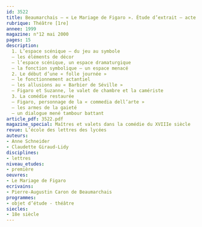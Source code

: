 ```yaml
---
id: 3522
title: Beaumarchais – « Le Mariage de Figaro ». Étude d’extrait – acte I, scène 1
rubrique: Théâtre [1re]
annee: 1999
magazine: n°12 mai 2000
pages: 15
description: 
  1. L’espace scénique – du jeu au symbole
  – les éléments de décor
  – l’espace scénique, un espace dramaturgique
  – la fonction symbolique – un espace menacé
  2. Le début d’une « folle journée »
  – le fonctionnement actantiel
  – les allusions au « Barbier de Séville »
  – Figaro et Suzanne, le valet de chambre et la camériste
  3. La comédie restaurée
  – Figaro, personnage de la « commedia dell’arte »
  – les armes de la gaieté
  – un dialogue mené tambour battant
article_pdf: 3522.pdf
magazine_special: Maîtres et valets dans la comédie du XVIIIe siècle
revue: L’école des lettres des lycées
auteurs:
- Anne Schneider
- Claudette Giraud-Lidy
disciplines:
- lettres
niveau_etudes:
- première
oeuvres:
- Le Mariage de Figaro
ecrivains:
- Pierre-Augustin Caron de Beaumarchais
programmes:
- objet d’étude - théâtre
siecles:
- 18e siècle
---
```

